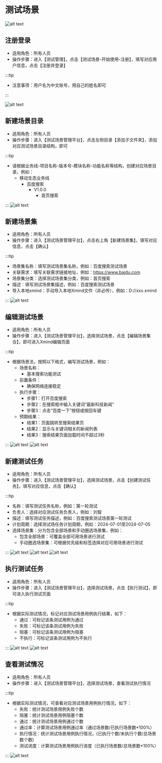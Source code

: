 # 测试场景

<!-- ![alt text](image-1.png) -->
<!-- ![alt text](image-1_1.png) -->
![alt text](image-1_2.png)

## 注册登录

- 适用角色：所有人员
- 操作步骤：进入【测试管理】，点击【测试场景-开始使用-注册】，填写对应用户信息，点击【注册并登录】
  
:::tip

- 注意事项：用户名为中文账号，用自己的姓名即可

:::
<!-- ![alt text](image-2.png) -->
<!-- ![alt text](image-2_1.png) -->
![alt text](image-2_2.png)

## 新建场景目录

- 适用角色：所有人员
- 操作步骤：进入【测试场景管理平台】，点击左侧目录【添加子文件夹】，添加对应测试场景目录结构，即可
  
:::tip

- 请根据业务线-项目名称-版本号-模块名称-功能名称等结构，创建对应场景目录，例如：
  - 移动生态业务线
    - 百度搜索
      - V1.0.0
        - 首页搜索

:::
![alt text](image-3.png)

## 新建场景集

- 适用角色：所有人员
- 操作步骤：进入【测试场景管理平台】，点击右上角【新建场景集】，填写对应信息，点击【确认】

:::tip

- 场景集名称：填写测试场景集名称，例如：百度搜索测试场景
- 关联需求：填写关联需求链接地址，例如：https://www.baidu.com
- 场景集分类：选择测试场景集分类，例如：首页搜索
- 描述：填写测试场景集描述，例如：百度搜索测试场景
- 导入本地xmind：手动导入本地Xmind文件（非必传），例如：D://xxx.xmind

:::
![alt text](image-4.png)

## 编辑测试场景

- 适用角色：所有人员
- 操作步骤：进入【测试场景管理平台】，选择测试场景，点击【编辑场景集合】，即可进入Xmind编辑页面

:::tip

- 根据场景法，按照以下格式，编写测试场景，例如：
  - 场景名称：
    - 基本搜索功能测试
  - 前置条件：
    - 确保网络连接稳定
  - 执行步骤：
    - 步骤1：打开百度搜索
    - 步骤2：在搜索框中输入关键词“最新科技新闻”
    - 步骤3：点击“百度一下”按钮或按回车键
  - 预期结果：
    - 结果1：页面跳转至搜索结果页
    - 结果2：显示与关键词相关的新闻列表
    - 结果3：搜索结果页面加载时间不超过3秒

:::
![alt text](image-5.png)
![alt text](image-6.png)

## 新建测试任务

- 适用角色：所有人员
- 操作步骤：进入【测试场景管理平台】，选择测试场景，点击【创建测试任务】，填写对应信息，点击【确认】

:::tip

- 名称：填写测试任务名称，例如：第一轮测试
- 负责人：选择对应测试任务负责人，例如：刘智
- 描述：填写测试任务描述，例如：百度搜索测试场景第一轮测试
- 计划周期：选择测试场任务计划周期，例如：2024-07-01至2024-07-05
- 选择场景集：分为包含全部场景和手动圈选场景集，例如：
  - 包含全部场景：可覆盖全部可用场景进行测试
  - 手动圈选场景集：可根据优先级和标签选择对应可用场景进行测试

:::
![alt text](image-7.png)
![alt text](image-8.png)
![alt text](image-9.png)

## 执行测试任务

- 适用角色：所有人员
- 操作步骤：进入【测试场景管理平台】，选择测试场景，点击【执行测试】，即可进入执行测试页面

:::tip

- 根据实际测试情况，标记对应测试场景用例执行结果，如下：
  - 通过：可标记该条测试用例为通过
  - 失败：可标记该条测试用例为失败
  - 阻塞：可标记该条测试用例为阻塞
  - 不执行：可标记该条测试用例为不执行

:::
![alt text](image-10.png)
![alt text](image-11.png)

## 查看测试情况

- 适用角色：所有人员
- 操作步骤：进入【测试场景管理平台】，选择测试场景，查看测试执行情况

:::tip

- 根据实际测试情况，可查看对应测试场景用例执行情况，如下：
  - 失败：统计测试场景用例失败个数
  - 阻塞：统计测试场景用例阻塞个数
  - 通过：统计测试场景用例通过个数
  - 通过率：计算测试场景用例通过率（通过场景数/已执行场景数*100%）
  - 执行情况：统计测试场景用例执行情况，(已执行个数/未执行个数/总场景数个数)
  - 测试进度：计算测试场景用例执行进度（已执行场景数/总场景数*100%）

:::
![alt text](image-12.png)